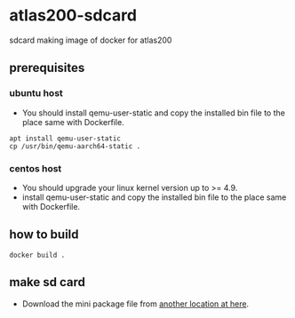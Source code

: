 # atlas200-sdcard
sdcard making image of docker for atlas200
## prerequisites 
### ubuntu host
* You should install qemu-user-static and copy the installed bin file to the place same with Dockerfile.
```shell
apt install qemu-user-static
cp /usr/bin/qemu-aarch64-static .
```
### centos host
* You should upgrade your linux kernel version up to >= 4.9.
* install qemu-user-static and copy the installed bin file to the place same with Dockerfile.
## how to build 
```docker build . ```
## make sd card
* Download the mini package file from [another location at here](https://github.com/Ascend/ascenddk-private/tree/master/B750SP05
).
